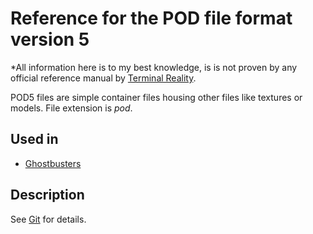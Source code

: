 # Reference for the POD file format version 5

*All information here is to my best knowledge, is is not proven by any official reference manual by [Terminal Reality](TerminalReality.md).

POD5 files are simple container files housing other files like textures or models. File extension is _pod_.

## Used in

 * [Ghostbusters](Ghostbusters.md)

## Description

See [Git](https://github.com/jtrfp/jtrfp/blob/master/src/main/java/org/jtrfp/common/internal/pod/Pod5Loader.java) for details.